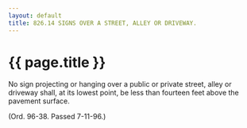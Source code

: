 ```yaml
---
layout: default 
title: 826.14 SIGNS OVER A STREET, ALLEY OR DRIVEWAY.
---
```


{{ page.title }}
================

No sign projecting or hanging over a public or private street, alley or
driveway shall, at its lowest point, be less than fourteen feet above
the pavement surface.

(Ord. 96-38. Passed 7-11-96.)
